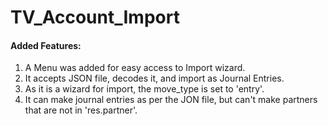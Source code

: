 # TV_Account_Import

#### Added Features:
1. A Menu was added for easy access to Import wizard.
2. It accepts JSON file, decodes it, and import as Journal Entries.
3. As it is a wizard for import, the move_type is set to 'entry'.
4. It can make journal entries as per the JON file, but can't make partners that are not in 'res.partner'.